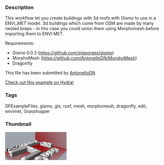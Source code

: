 ### Description 
This workflow let you create buildings with 3d roofs with Gismo to use in a ENVI_MET model. 3d buildings which come from OSM are made by many nested breps - in this case you could union them using Morphomesh before importing them to ENVI MET.

Requirements:<ul><li>Gismo 0.0.3 (https://github.com/stgeorges/gismo)</li><li>MorphoMesh (https://github.com/AntonelloDN/MorphoMesh)</li><li>Dragonfly</li></ul>

This file has been submitted by [AntonelloDN](https://github.com/AntonelloDN)

[Check out this example on Hydra!](http://hydrashare.github.io/hydra/viewer?owner=AntonelloDN&fork=hydra&id=From_Gismo_MorphoMesh_To_ENVI_MET)
### Tags 
DFExampleFiles, gismo, gis, roof, mesh, morphomesh, dragonfly, edit, envimet, Grasshopper
### Thumbnail 
![Screenshot](https://raw.githubusercontent.com/AntonelloDN/hydra/master/From_Gismo_MorphoMesh_To_ENVI_MET/thumbnail.png)
